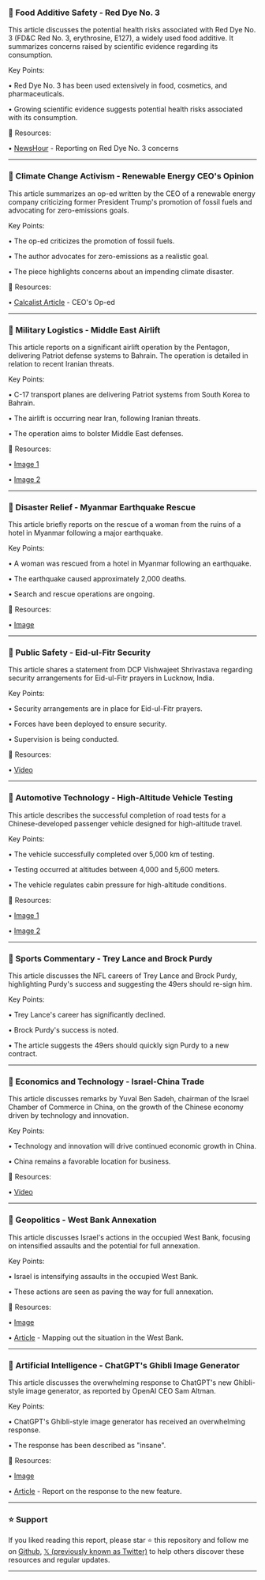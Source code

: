 ### 🤖 Food Additive Safety - Red Dye No. 3

This article discusses the potential health risks associated with Red Dye No. 3 (FD&C Red No. 3, erythrosine, E127), a widely used food additive.  It summarizes concerns raised by scientific evidence regarding its consumption.


Key Points:

• Red Dye No. 3 has been used extensively in food, cosmetics, and pharmaceuticals.

• Growing scientific evidence suggests potential health risks associated with its consumption.


🔗 Resources:

• [NewsHour](https://x.com/NewsHour/status/1906572413912953055) - Reporting on Red Dye No. 3 concerns


---

### 🤖 Climate Change Activism - Renewable Energy CEO's Opinion

This article summarizes an op-ed written by the CEO of a renewable energy company criticizing former President Trump's promotion of fossil fuels and advocating for zero-emissions goals.


Key Points:

• The op-ed criticizes the promotion of fossil fuels.

• The author advocates for zero-emissions as a realistic goal.

• The piece highlights concerns about an impending climate disaster.


🔗 Resources:

• [Calcalist Article](https://calcalist.co.il/local_news/article/rjdyco1oke…) -  CEO's Op-ed


---

### 🤖 Military Logistics - Middle East Airlift

This article reports on a significant airlift operation by the Pentagon, delivering Patriot defense systems to Bahrain.  The operation is detailed in relation to recent Iranian threats.


Key Points:

• C-17 transport planes are delivering Patriot systems from South Korea to Bahrain.

• The airlift is occurring near Iran, following Iranian threats.

• The operation aims to bolster Middle East defenses.


🔗 Resources:

• [Image 1](https://pbs.twimg.com/media/GnV76rRbsAADZZX?format=jpg&name=small)

• [Image 2](https://pbs.twimg.com/media/GnV76qxbgAADTAG?format=jpg&name=large)


---

### 🤖 Disaster Relief - Myanmar Earthquake Rescue

This article briefly reports on the rescue of a woman from the ruins of a hotel in Myanmar following a major earthquake.


Key Points:

• A woman was rescued from a hotel in Myanmar following an earthquake.

• The earthquake caused approximately 2,000 deaths.

• Search and rescue operations are ongoing.


🔗 Resources:

• [Image](https://pbs.twimg.com/media/GnV71dLa0AAeALB?format=jpg&name=small)


---

### 🤖 Public Safety - Eid-ul-Fitr Security

This article shares a statement from DCP Vishwajeet Shrivastava regarding security arrangements for Eid-ul-Fitr prayers in Lucknow, India.


Key Points:

• Security arrangements are in place for Eid-ul-Fitr prayers.

• Forces have been deployed to ensure security.

• Supervision is being conducted.


🔗 Resources:

• [Video](https://pbs.twimg.com/ext_tw_video_thumb/1906556473934798848/pu/img/VE6EFWIGEleiOx64.jpg)


---

### 🤖 Automotive Technology - High-Altitude Vehicle Testing

This article describes the successful completion of road tests for a Chinese-developed passenger vehicle designed for high-altitude travel.


Key Points:

• The vehicle successfully completed over 5,000 km of testing.

• Testing occurred at altitudes between 4,000 and 5,600 meters.

• The vehicle regulates cabin pressure for high-altitude conditions.


🔗 Resources:

• [Image 1](https://pbs.twimg.com/ext_tw_video_thumb/1906531945414279168/pu/img/Y8j_J2RNr_ZLJgDH.jpg)

• [Image 2](https://pbs.twimg.com/media/GnVct3LbYAAvOLD?format=jpg&name=small)


---

### 🤖 Sports Commentary - Trey Lance and Brock Purdy

This article discusses the NFL careers of Trey Lance and Brock Purdy, highlighting Purdy's success and suggesting the 49ers should re-sign him.


Key Points:

• Trey Lance's career has significantly declined.

• Brock Purdy's success is noted.

• The article suggests the 49ers should quickly sign Purdy to a new contract.


---

### 🤖 Economics and Technology - Israel-China Trade

This article discusses remarks by Yuval Ben Sadeh, chairman of the Israel Chamber of Commerce in China, on the growth of the Chinese economy driven by technology and innovation.


Key Points:

• Technology and innovation will drive continued economic growth in China.

• China remains a favorable location for business.


🔗 Resources:

• [Video](https://pbs.twimg.com/amplify_video_thumb/1906493915773222912/img/bl55v0RCEOAjHS2I.jpg)


---

### 🤖 Geopolitics - West Bank Annexation

This article discusses Israel's actions in the occupied West Bank, focusing on intensified assaults and the potential for full annexation.


Key Points:

• Israel is intensifying assaults in the occupied West Bank.

• These actions are seen as paving the way for full annexation.


🔗 Resources:

• [Image](https://pbs.twimg.com/media/GnSOtuqWoAAuh7t?format=jpg&name=small)

• [Article](http://aje.io/emf5ms) - Mapping out the situation in the West Bank.


---

### 🤖 Artificial Intelligence - ChatGPT's Ghibli Image Generator

This article discusses the overwhelming response to ChatGPT's new Ghibli-style image generator, as reported by OpenAI CEO Sam Altman.


Key Points:

• ChatGPT's Ghibli-style image generator has received an overwhelming response.

• The response has been described as "insane".


🔗 Resources:

• [Image](https://pbs.twimg.com/media/GnS4iZUbMAADYhD?format=jpg&name=small)

• [Article](https://hindustantimes.com/world-news/chatgpt-chief-sam-altman-appeal-as-studio-ghibli-breaks-internet-can-yall-please-chill-101743317737827.html…) -  Report on the response to the new feature.


---

### ⭐️ Support

If you liked reading this report, please star ⭐️ this repository and follow me on [Github](https://github.com/Drix10), [𝕏 (previously known as Twitter)](https://x.com/DRIX_10_) to help others discover these resources and regular updates.

---